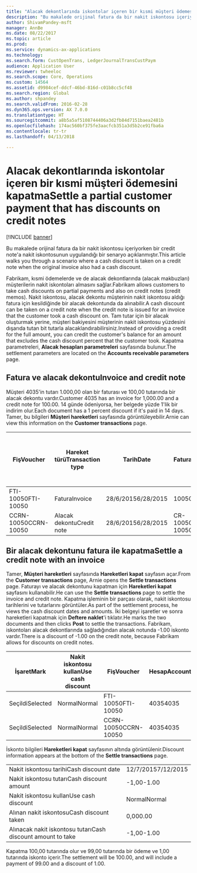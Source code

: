 ```yaml
---
title: "Alacak dekontlarında iskontolar içeren bir kısmi müşteri ödemesini kapatma"
description: "Bu makalede orijinal fatura da bir nakit iskontosu içeriyorken bir credit note'a nakit iskontosunun uygulandığı bir senaryo açıklanmıştır."
author: ShivamPandey-msft
manager: AnnBe
ms.date: 08/22/2017
ms.topic: article
ms.prod: 
ms.service: dynamics-ax-applications
ms.technology: 
ms.search.form: CustOpenTrans, LedgerJournalTransCustPaym
audience: Application User
ms.reviewer: twheeloc
ms.search.scope: Core, Operations
ms.custom: 14564
ms.assetid: d9984cef-ddcf-46bd-816d-c01b8cc5cf48
ms.search.region: Global
ms.author: shpandey
ms.search.validFrom: 2016-02-28
ms.dyn365.ops.version: AX 7.0.0
ms.translationtype: HT
ms.sourcegitcommit: a8b5a5af5108744406a3d2fb84d7151baea2481b
ms.openlocfilehash: 174ac560bf375fe3aacfcb351a3d5b2ce91fba6a
ms.contentlocale: tr-tr
ms.lasthandoff: 04/13/2018

---
```


# <a name="settle-a-partial-customer-payment-that-has-discounts-on-credit-notes"></a><span data-ttu-id="74df3-103">Alacak dekontlarında iskontolar içeren bir kısmi müşteri ödemesini kapatma</span><span class="sxs-lookup"><span data-stu-id="74df3-103">Settle a partial customer payment that has discounts on credit notes</span></span>

[!INCLUDE [banner](../includes/banner.md)]

<span data-ttu-id="74df3-104">Bu makalede orijinal fatura da bir nakit iskontosu içeriyorken bir credit note'a nakit iskontosunun uygulandığı bir senaryo açıklanmıştır.</span><span class="sxs-lookup"><span data-stu-id="74df3-104">This article walks you through a scenario where a cash discount is taken on a credit note when the original invoice also had a cash discount.</span></span> 

<span data-ttu-id="74df3-105">Fabrikam, kısmi ödemelerde ve de alacak dekontlarında (alacak makbuzları) müşterilerin nakit iskontoları almasını sağlar.</span><span class="sxs-lookup"><span data-stu-id="74df3-105">Fabrikam allows customers to take cash discounts on partial payments and also on credit notes (credit memos).</span></span> <span data-ttu-id="74df3-106">Nakit iskontosu, alacak dekontu müşterinin nakit iskontosu aldığı fatura için kesildiğinde bir alacak dekontunda da alınabilir.</span><span class="sxs-lookup"><span data-stu-id="74df3-106">A cash discount can be taken on a credit note when the credit note is issued for an invoice that the customer took a cash discount on.</span></span> <span data-ttu-id="74df3-107">Tam tutar için bir alacak oluşturmak yerine, müşteri bakiyesini müşterinin nakit iskontosu yüzdesini dışarıda tutan bit tutarla alacaklandırabilirsiniz.</span><span class="sxs-lookup"><span data-stu-id="74df3-107">Instead of providing a credit for the full amount, you can credit the customer's balance for an amount that excludes the cash discount percent that the customer took.</span></span> <span data-ttu-id="74df3-108">Kapatma parametreleri, **Alacak hesapları parametreleri** sayfasında bulunur.</span><span class="sxs-lookup"><span data-stu-id="74df3-108">The settlement parameters are located on the **Accounts receivable parameters** page.</span></span>

## <a name="invoice-and-credit-note"></a><span data-ttu-id="74df3-109">Fatura ve alacak dekontu</span><span class="sxs-lookup"><span data-stu-id="74df3-109">Invoice and credit note</span></span>
<span data-ttu-id="74df3-110">Müşteri 4035'in tutarı 1.000,00 olan bir faturası ve 100,00 tutarında bir alacak dekontu vardır.</span><span class="sxs-lookup"><span data-stu-id="74df3-110">Customer 4035 has an invoice for 1,000.00 and a credit note for 100.00.</span></span> <span data-ttu-id="74df3-111">14 günde ödeniyorsa, her belgede yüzde 1'lik bir indirim olur.</span><span class="sxs-lookup"><span data-stu-id="74df3-111">Each document has a 1 percent discount if it's paid in 14 days.</span></span> <span data-ttu-id="74df3-112">Tamer, bu bilgileri **Müşteri hareketleri** sayfasında görüntüleyebilir.</span><span class="sxs-lookup"><span data-stu-id="74df3-112">Arnie can view this information on the **Customer transactions** page.</span></span>

| <span data-ttu-id="74df3-113">Fiş</span><span class="sxs-lookup"><span data-stu-id="74df3-113">Voucher</span></span>    | <span data-ttu-id="74df3-114">Hareket türü</span><span class="sxs-lookup"><span data-stu-id="74df3-114">Transaction type</span></span> | <span data-ttu-id="74df3-115">Tarih</span><span class="sxs-lookup"><span data-stu-id="74df3-115">Date</span></span>      | <span data-ttu-id="74df3-116">Fatura</span><span class="sxs-lookup"><span data-stu-id="74df3-116">Invoice</span></span>  | <span data-ttu-id="74df3-117">Hareket para birimi borcundaki tutar</span><span class="sxs-lookup"><span data-stu-id="74df3-117">Amount in transaction currency debit</span></span> | <span data-ttu-id="74df3-118">Hareket para birimi alacağındaki tutar</span><span class="sxs-lookup"><span data-stu-id="74df3-118">Amount in transaction currency credit</span></span> | <span data-ttu-id="74df3-119">Kalan</span><span class="sxs-lookup"><span data-stu-id="74df3-119">Balance</span></span>  | <span data-ttu-id="74df3-120">Para Birimi</span><span class="sxs-lookup"><span data-stu-id="74df3-120">Currency</span></span> |
|------------|------------------|-----------|----------|--------------------------------------|---------------------------------------|----------|----------|
| <span data-ttu-id="74df3-121">FTI-10050</span><span class="sxs-lookup"><span data-stu-id="74df3-121">FTI-10050</span></span>  | <span data-ttu-id="74df3-122">Fatura</span><span class="sxs-lookup"><span data-stu-id="74df3-122">Invoice</span></span>          | <span data-ttu-id="74df3-123">28/6/2015</span><span class="sxs-lookup"><span data-stu-id="74df3-123">6/28/2015</span></span> | <span data-ttu-id="74df3-124">10050</span><span class="sxs-lookup"><span data-stu-id="74df3-124">10050</span></span>    | <span data-ttu-id="74df3-125">1.000,00</span><span class="sxs-lookup"><span data-stu-id="74df3-125">1,000.00</span></span>                             |                                       | <span data-ttu-id="74df3-126">1.000,00</span><span class="sxs-lookup"><span data-stu-id="74df3-126">1,000.00</span></span> | <span data-ttu-id="74df3-127">ABD Doları</span><span class="sxs-lookup"><span data-stu-id="74df3-127">USD</span></span>      |
| <span data-ttu-id="74df3-128">CCRN-10050</span><span class="sxs-lookup"><span data-stu-id="74df3-128">CCRN-10050</span></span> | <span data-ttu-id="74df3-129">Alacak dekontu</span><span class="sxs-lookup"><span data-stu-id="74df3-129">Credit note</span></span>      | <span data-ttu-id="74df3-130">28/6/2015</span><span class="sxs-lookup"><span data-stu-id="74df3-130">6/28/2015</span></span> | <span data-ttu-id="74df3-131">CR-10050</span><span class="sxs-lookup"><span data-stu-id="74df3-131">CR-10050</span></span> |                                      | <span data-ttu-id="74df3-132">100,00</span><span class="sxs-lookup"><span data-stu-id="74df3-132">100.00</span></span>                                | <span data-ttu-id="74df3-133">-100,00</span><span class="sxs-lookup"><span data-stu-id="74df3-133">-100.00</span></span>  | <span data-ttu-id="74df3-134">ABD Doları</span><span class="sxs-lookup"><span data-stu-id="74df3-134">USD</span></span>      |

## <a name="settle-a-credit-note-with-an-invoice"></a><span data-ttu-id="74df3-135">Bir alacak dekontunu fatura ile kapatma</span><span class="sxs-lookup"><span data-stu-id="74df3-135">Settle a credit note with an invoice</span></span>
<span data-ttu-id="74df3-136">Tamer, **Müşteri hareketleri** sayfasında **Hareketleri kapat** sayfasın açar.</span><span class="sxs-lookup"><span data-stu-id="74df3-136">From the **Customer transactions** page, Arnie opens the **Settle transactions** page.</span></span> <span data-ttu-id="74df3-137">Faturayı ve alacak dekontunu kapatman için **Hareketleri kapat** sayfasını kullanabilir.</span><span class="sxs-lookup"><span data-stu-id="74df3-137">He can use the **Settle transactions** page to settle the invoice and credit note.</span></span> <span data-ttu-id="74df3-138">Kapatma işleminin bir parçası olarak, nakit iskontosu tarihlerini ve tutarlarını görüntüler.</span><span class="sxs-lookup"><span data-stu-id="74df3-138">As part of the settlement process, he views the cash discount dates and amounts.</span></span> <span data-ttu-id="74df3-139">İki belgeyi işaretler ve sonra hareketleri kapatmak için **Deftere naklet**'i tıklatır.</span><span class="sxs-lookup"><span data-stu-id="74df3-139">He marks the two documents and then clicks **Post** to settle the transactions.</span></span> <span data-ttu-id="74df3-140">Fabrikam, iskontoları alacak dekontlarında sağladığından alacak notunda -1.00 iskonto vardır.</span><span class="sxs-lookup"><span data-stu-id="74df3-140">There is a discount of -1.00 on the credit note, because Fabrikam allows for discounts on credit notes.</span></span>

| <span data-ttu-id="74df3-141">İşaret</span><span class="sxs-lookup"><span data-stu-id="74df3-141">Mark</span></span>     | <span data-ttu-id="74df3-142">Nakit iskontosu kullan</span><span class="sxs-lookup"><span data-stu-id="74df3-142">Use cash discount</span></span> | <span data-ttu-id="74df3-143">Fiş</span><span class="sxs-lookup"><span data-stu-id="74df3-143">Voucher</span></span>    | <span data-ttu-id="74df3-144">Hesap</span><span class="sxs-lookup"><span data-stu-id="74df3-144">Account</span></span> | <span data-ttu-id="74df3-145">Tarih</span><span class="sxs-lookup"><span data-stu-id="74df3-145">Date</span></span>      | <span data-ttu-id="74df3-146">Vade tarihi</span><span class="sxs-lookup"><span data-stu-id="74df3-146">Due date</span></span>  | <span data-ttu-id="74df3-147">Fatura</span><span class="sxs-lookup"><span data-stu-id="74df3-147">Invoice</span></span>  | <span data-ttu-id="74df3-148">Hareket para birimi cinsinden tutar</span><span class="sxs-lookup"><span data-stu-id="74df3-148">Amount in transaction currency</span></span> | <span data-ttu-id="74df3-149">Para Birimi</span><span class="sxs-lookup"><span data-stu-id="74df3-149">Currency</span></span> | <span data-ttu-id="74df3-150">Kapatılacak tutar</span><span class="sxs-lookup"><span data-stu-id="74df3-150">Amount to settle</span></span> |
|----------|-------------------|------------|---------|-----------|-----------|----------|--------------------------------|----------|------------------|
| <span data-ttu-id="74df3-151">Seçildi</span><span class="sxs-lookup"><span data-stu-id="74df3-151">Selected</span></span> | <span data-ttu-id="74df3-152">Normal</span><span class="sxs-lookup"><span data-stu-id="74df3-152">Normal</span></span>            | <span data-ttu-id="74df3-153">FTI-10050</span><span class="sxs-lookup"><span data-stu-id="74df3-153">FTI-10050</span></span>  | <span data-ttu-id="74df3-154">4035</span><span class="sxs-lookup"><span data-stu-id="74df3-154">4035</span></span>    | <span data-ttu-id="74df3-155">28/6/2015</span><span class="sxs-lookup"><span data-stu-id="74df3-155">6/28/2015</span></span> | <span data-ttu-id="74df3-156">28/7/2015</span><span class="sxs-lookup"><span data-stu-id="74df3-156">7/28/2015</span></span> | <span data-ttu-id="74df3-157">10050</span><span class="sxs-lookup"><span data-stu-id="74df3-157">10050</span></span>    | <span data-ttu-id="74df3-158">1.000,00</span><span class="sxs-lookup"><span data-stu-id="74df3-158">1,000.00</span></span>                       | <span data-ttu-id="74df3-159">ABD Doları</span><span class="sxs-lookup"><span data-stu-id="74df3-159">USD</span></span>      | <span data-ttu-id="74df3-160">990,00</span><span class="sxs-lookup"><span data-stu-id="74df3-160">990.00</span></span>           |
| <span data-ttu-id="74df3-161">Seçildi</span><span class="sxs-lookup"><span data-stu-id="74df3-161">Selected</span></span> | <span data-ttu-id="74df3-162">Normal</span><span class="sxs-lookup"><span data-stu-id="74df3-162">Normal</span></span>            | <span data-ttu-id="74df3-163">CCRN-10050</span><span class="sxs-lookup"><span data-stu-id="74df3-163">CCRN-10050</span></span> | <span data-ttu-id="74df3-164">4035</span><span class="sxs-lookup"><span data-stu-id="74df3-164">4035</span></span>    | <span data-ttu-id="74df3-165">28/6/2015</span><span class="sxs-lookup"><span data-stu-id="74df3-165">6/28/2015</span></span> | <span data-ttu-id="74df3-166">28/7/2015</span><span class="sxs-lookup"><span data-stu-id="74df3-166">7/28/2015</span></span> | <span data-ttu-id="74df3-167">CR-10050</span><span class="sxs-lookup"><span data-stu-id="74df3-167">CR-10050</span></span> | <span data-ttu-id="74df3-168">-100,00</span><span class="sxs-lookup"><span data-stu-id="74df3-168">-100.00</span></span>                        | <span data-ttu-id="74df3-169">ABD Doları</span><span class="sxs-lookup"><span data-stu-id="74df3-169">USD</span></span>      | <span data-ttu-id="74df3-170">-99,00</span><span class="sxs-lookup"><span data-stu-id="74df3-170">-99.00</span></span>           |

<span data-ttu-id="74df3-171">İskonto bilgileri **Hareketleri kapat** sayfasının altında görüntülenir.</span><span class="sxs-lookup"><span data-stu-id="74df3-171">Discount information appears at the bottom of the **Settle transactions** page.</span></span>

|                              |           |
|------------------------------|-----------|
| <span data-ttu-id="74df3-172">Nakit iskontosu tarihi</span><span class="sxs-lookup"><span data-stu-id="74df3-172">Cash discount date</span></span>           | <span data-ttu-id="74df3-173">12/7/2015</span><span class="sxs-lookup"><span data-stu-id="74df3-173">7/12/2015</span></span> |
| <span data-ttu-id="74df3-174">Nakit iskontosu tutarı</span><span class="sxs-lookup"><span data-stu-id="74df3-174">Cash discount amount</span></span>         | <span data-ttu-id="74df3-175">-1,00</span><span class="sxs-lookup"><span data-stu-id="74df3-175">-1.00</span></span>     |
| <span data-ttu-id="74df3-176">Nakit iskontosu kullan</span><span class="sxs-lookup"><span data-stu-id="74df3-176">Use cash discount</span></span>            | <span data-ttu-id="74df3-177">Normal</span><span class="sxs-lookup"><span data-stu-id="74df3-177">Normal</span></span>    |
| <span data-ttu-id="74df3-178">Alınan nakit iskontosu</span><span class="sxs-lookup"><span data-stu-id="74df3-178">Cash discount taken</span></span>          | <span data-ttu-id="74df3-179">0,00</span><span class="sxs-lookup"><span data-stu-id="74df3-179">0.00</span></span>      |
| <span data-ttu-id="74df3-180">Alınacak nakit iskontosu tutarı</span><span class="sxs-lookup"><span data-stu-id="74df3-180">Cash discount amount to take</span></span> | <span data-ttu-id="74df3-181">-1,00</span><span class="sxs-lookup"><span data-stu-id="74df3-181">-1.00</span></span>     |

<span data-ttu-id="74df3-182">Kapatma 100,00 tutarında olur ve 99,00 tutarında bir ödeme ve 1,00 tutarında iskonto içerir.</span><span class="sxs-lookup"><span data-stu-id="74df3-182">The settlement will be 100.00, and will include a payment of 99.00 and a discount of 1.00.</span></span>




